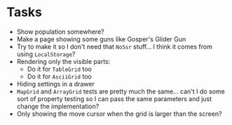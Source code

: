 # Tasks
* Show population somewhere?
* Make a page showing some guns like Gosper's Glider Gun
* Try to make it so I don't need that `NoSsr` stuff... I think it comes from using `LocalStorage`?
* Rendering only the visible parts:
  * Do it for `TableGrid` too
  * Do it for `AsciiGrid` too
* Hiding settings in a drawer
* `MapGrid` and `ArrayGrid` tests are pretty much the same... can't I do some sort of property testing so I can pass the same parameters and just change the implementation?
* Only showing the move cursor when the grid is larger than the screen?
